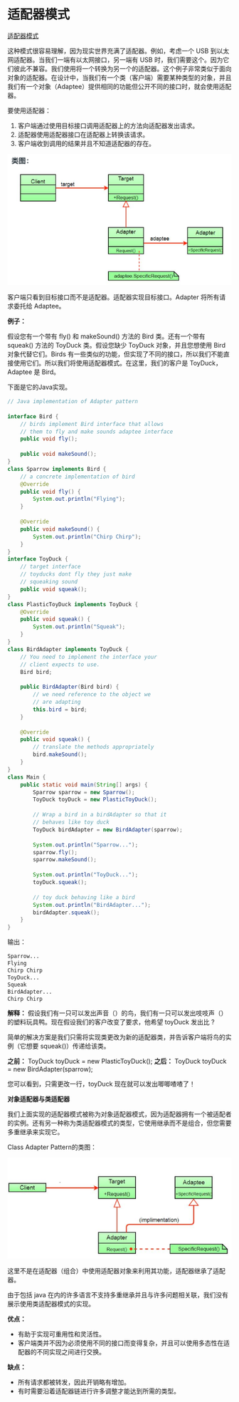 # 适配器模式

[适配器模式](https://www.geeksforgeeks.org/adapter-pattern/)

这种模式很容易理解，因为现实世界充满了适配器。例如，考虑一个 USB 到以太网适配器。当我们一端有以太网接口，另一端有 USB 时，我们需要这个。因为它们彼此不兼容。我们使用将一个转换为另一个的适配器。这个例子非常类似于面向对象的适配器。在设计中，当我们有一个类（客户端）需要某种类型的对象，并且我们有一个对象（Adaptee）提供相同的功能但公开不同的接口时，就会使用适配器。

要使用适配器：

1. 客户端通过使用目标接口调用适配器上的方法向适配器发出请求。
2. 适配器使用适配器接口在适配器上转换该请求。
3. 客户端收到调用的结果并且不知道适配器的存在。

![1662305153653](imgs/1662305153653.png)

客户端只看到目标接口而不是适配器。适配器实现目标接口。Adapter 将所有请求委托给 Adaptee。

**例子：**

假设您有一个带有 fly() 和 makeSound() 方法的 Bird 类。还有一个带有 squeak() 方法的 ToyDuck 类。假设您缺少 ToyDuck 对象，并且您想使用 Bird 对象代替它们。Birds 有一些类似的功能，但实现了不同的接口，所以我们不能直接使用它们。所以我们将使用适配器模式。在这里，我们的客户是 ToyDuck，Adaptee 是 Bird。

下面是它的Java实现。

```java
// Java implementation of Adapter pattern

interface Bird {
    // birds implement Bird interface that allows
    // them to fly and make sounds adaptee interface
    public void fly();

    public void makeSound();
}
class Sparrow implements Bird {
    // a concrete implementation of bird
    @Override
    public void fly() {
        System.out.println("Flying");
    }

    @Override
    public void makeSound() {
        System.out.println("Chirp Chirp");
    }
}
interface ToyDuck {
    // target interface
    // toyducks dont fly they just make
    // squeaking sound
    public void squeak();
}
class PlasticToyDuck implements ToyDuck {
    @Override
    public void squeak() {
        System.out.println("Squeak");
    }
}
class BirdAdapter implements ToyDuck {
    // You need to implement the interface your
    // client expects to use.
    Bird bird;

    public BirdAdapter(Bird bird) {
        // we need reference to the object we
        // are adapting
        this.bird = bird;
    }

    @Override
    public void squeak() {
        // translate the methods appropriately
        bird.makeSound();
    }
}
class Main {
    public static void main(String[] args) {
        Sparrow sparrow = new Sparrow();
        ToyDuck toyDuck = new PlasticToyDuck();

        // Wrap a bird in a birdAdapter so that it
        // behaves like toy duck
        ToyDuck birdAdapter = new BirdAdapter(sparrow);

        System.out.println("Sparrow...");
        sparrow.fly();
        sparrow.makeSound();

        System.out.println("ToyDuck...");
        toyDuck.squeak();

        // toy duck behaving like a bird
        System.out.println("BirdAdapter...");
        birdAdapter.squeak();
    }
}
```

输出：

```
Sparrow...
Flying
Chirp Chirp
ToyDuck...
Squeak
BirdAdapter...
Chirp Chirp
```

**解释：**
假设我们有一只可以发出声音（）的鸟，我们有一只可以发出吱吱声（）的塑料玩具鸭。现在假设我们的客户改变了要求，他希望 toyDuck 发出比 ?

简单的解决方案是我们只需将实现类更改为新的适配器类，并告诉客户端将鸟的实例（它想要 squeak()）传递给该类。

**之前：** ToyDuck toyDuck = new PlasticToyDuck();
**之后：** ToyDuck toyDuck = new BirdAdapter(sparrow);

您可以看到，只需更改一行，toyDuck 现在就可以发出唧唧喳喳了！

**对象适配器与类适配器**

我们上面实现的适配器模式被称为对象适配器模式，因为适配器拥有一个被适配者的实例。还有另一种称为类适配器模式的类型，它使用继承而不是组合，但您需要多重继承来实现它。

Class Adapter Pattern的类图：

![1662305399306](imgs/1662305399306.png)

这里不是在适配器（组合）中使用适配器对象来利用其功能，适配器继承了适配器。

由于包括 java 在内的许多语言不支持多重继承并且与许多问题相关联，我们没有展示使用类适配器模式的实现。

**优点：**

- 有助于实现可重用性和灵活性。
- 客户端类并不因为必须使用不同的接口而变得复杂，并且可以使用多态性在适配器的不同实现之间进行交换。

**缺点：**

- 所有请求都被转发，因此开销略有增加。
- 有时需要沿着适配器链进行许多调整才能达到所需的类型。
